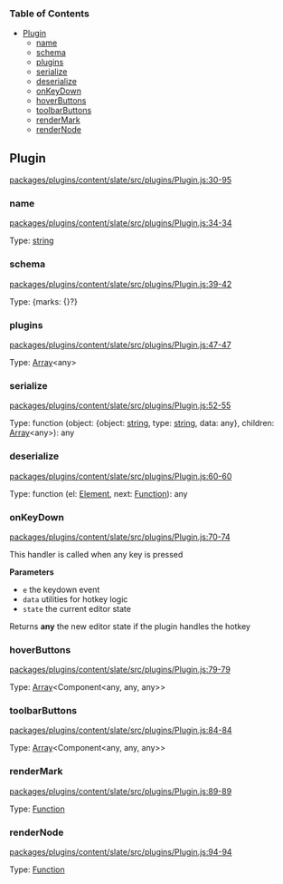 <!-- Generated by documentation.js. Update this documentation by updating the source code. -->

### Table of Contents

-   [Plugin][1]
    -   [name][2]
    -   [schema][3]
    -   [plugins][4]
    -   [serialize][5]
    -   [deserialize][6]
    -   [onKeyDown][7]
    -   [hoverButtons][8]
    -   [toolbarButtons][9]
    -   [renderMark][10]
    -   [renderNode][11]

## Plugin

[packages/plugins/content/slate/src/plugins/Plugin.js:30-95][12]

### name

[packages/plugins/content/slate/src/plugins/Plugin.js:34-34][13]

Type: [string][14]

### schema

[packages/plugins/content/slate/src/plugins/Plugin.js:39-42][15]

Type: {marks: {}?}

### plugins

[packages/plugins/content/slate/src/plugins/Plugin.js:47-47][16]

Type: [Array][17]&lt;any>

### serialize

[packages/plugins/content/slate/src/plugins/Plugin.js:52-55][18]

Type: function (object: {object: [string][14], type: [string][14], data: any}, children: [Array][17]&lt;any>): any

### deserialize

[packages/plugins/content/slate/src/plugins/Plugin.js:60-60][19]

Type: function (el: [Element][20], next: [Function][21]): any

### onKeyDown

[packages/plugins/content/slate/src/plugins/Plugin.js:70-74][22]

This handler is called when any key is pressed

**Parameters**

-   `e`  the keydown event
-   `data`  utilities for hotkey logic
-   `state`  the current editor state

Returns **any** the new editor state if the plugin handles the hotkey

### hoverButtons

[packages/plugins/content/slate/src/plugins/Plugin.js:79-79][23]

Type: [Array][17]&lt;Component&lt;any, any, any>>

### toolbarButtons

[packages/plugins/content/slate/src/plugins/Plugin.js:84-84][24]

Type: [Array][17]&lt;Component&lt;any, any, any>>

### renderMark

[packages/plugins/content/slate/src/plugins/Plugin.js:89-89][25]

Type: [Function][21]

### renderNode

[packages/plugins/content/slate/src/plugins/Plugin.js:94-94][26]

Type: [Function][21]

[1]: #plugin

[2]: #name

[3]: #schema

[4]: #plugins

[5]: #serialize

[6]: #deserialize

[7]: #onkeydown

[8]: #hoverbuttons

[9]: #toolbarbuttons

[10]: #rendermark

[11]: #rendernode

[12]: https://github.com/nolandg/editor/blob/c12f076190638a76ae504fdac0a18156aa570d40/packages/plugins/content/slate/src/plugins/Plugin.js#L30-L95 "Source code on GitHub"

[13]: https://github.com/nolandg/editor/blob/c12f076190638a76ae504fdac0a18156aa570d40/packages/plugins/content/slate/src/plugins/Plugin.js#L34-L34 "Source code on GitHub"

[14]: https://developer.mozilla.org/docs/Web/JavaScript/Reference/Global_Objects/String

[15]: https://github.com/nolandg/editor/blob/c12f076190638a76ae504fdac0a18156aa570d40/packages/plugins/content/slate/src/plugins/Plugin.js#L39-L42 "Source code on GitHub"

[16]: https://github.com/nolandg/editor/blob/c12f076190638a76ae504fdac0a18156aa570d40/packages/plugins/content/slate/src/plugins/Plugin.js#L47-L47 "Source code on GitHub"

[17]: https://developer.mozilla.org/docs/Web/JavaScript/Reference/Global_Objects/Array

[18]: https://github.com/nolandg/editor/blob/c12f076190638a76ae504fdac0a18156aa570d40/packages/plugins/content/slate/src/plugins/Plugin.js#L52-L55 "Source code on GitHub"

[19]: https://github.com/nolandg/editor/blob/c12f076190638a76ae504fdac0a18156aa570d40/packages/plugins/content/slate/src/plugins/Plugin.js#L60-L60 "Source code on GitHub"

[20]: https://developer.mozilla.org/docs/Web/API/Element

[21]: https://developer.mozilla.org/docs/Web/JavaScript/Reference/Statements/function

[22]: https://github.com/nolandg/editor/blob/c12f076190638a76ae504fdac0a18156aa570d40/packages/plugins/content/slate/src/plugins/Plugin.js#L70-L74 "Source code on GitHub"

[23]: https://github.com/nolandg/editor/blob/c12f076190638a76ae504fdac0a18156aa570d40/packages/plugins/content/slate/src/plugins/Plugin.js#L79-L79 "Source code on GitHub"

[24]: https://github.com/nolandg/editor/blob/c12f076190638a76ae504fdac0a18156aa570d40/packages/plugins/content/slate/src/plugins/Plugin.js#L84-L84 "Source code on GitHub"

[25]: https://github.com/nolandg/editor/blob/c12f076190638a76ae504fdac0a18156aa570d40/packages/plugins/content/slate/src/plugins/Plugin.js#L89-L89 "Source code on GitHub"

[26]: https://github.com/nolandg/editor/blob/c12f076190638a76ae504fdac0a18156aa570d40/packages/plugins/content/slate/src/plugins/Plugin.js#L94-L94 "Source code on GitHub"
